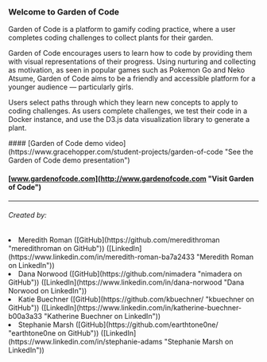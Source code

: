 ### Welcome to Garden of Code
<p></p>
<p>Garden of Code is a platform to gamify coding practice, where a user completes coding challenges to collect plants for their garden.</p>

<p>Garden of Code encourages users to learn how to code by providing them with visual representations of their progress. Using nurturing and collecting as motivation, as seen in popular games such as Pokemon Go and Neko Atsume, Garden of Code aims to be a friendly and accessible platform for a younger audience — particularly girls. </p>

<p>Users select paths through which they learn new concepts to apply to coding challenges. As users complete challenges, we test their code in a  Docker instance, and use the D3.js data visualization library to generate a plant. </p>

<p></p>
#### [Garden of Code demo video](https://www.gracehopper.com/student-projects/garden-of-code "See the Garden of Code demo presentation")

#### [www.gardenofcode.com](http://www.gardenofcode.com "Visit Garden of Code")
___
###### Created by:

<li>
Meredith Roman ([GitHub](https://github.com/meredithroman "meredithroman on GitHub"))
([LinkedIn](https://www.linkedin.com/in/meredith-roman-ba7a2433 "Meredith Roman on LinkedIn"))
</li>
<li>
Dana Norwood ([GitHub](https://github.com/nimadera "nimadera on GitHub"))
([LinkedIn](https://www.linkedin.com/in/dana-norwood "Dana Norwood on LinkedIn"))
</li>
<li>
Katie Buechner ([GitHub](https://github.com/kbuechner/ "kbuechner on GitHub"))
([LinkedIn](https://www.linkedin.com/in/katherine-buechner-b00a3a33 "Katherine Buechner on LinkedIn"))
</li>
<li>
Stephanie Marsh ([GitHub](https://github.com/earthtone0ne/ "earthtone0ne on GitHub"))
([LinkedIn](https://www.linkedin.com/in/stephanie-adams "Stephanie Marsh on LinkedIn"))
</li>
